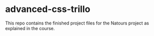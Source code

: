 # advanced-css-trillo
This repo contains the finished project files for the Natours project as explained in the course.
